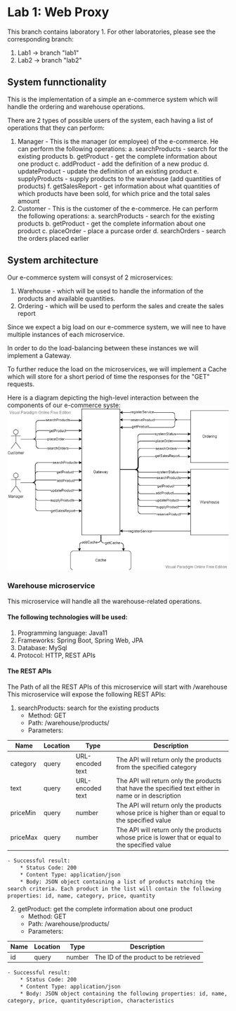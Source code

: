 # Lab 1: Web Proxy
This branch contains laboratory 1.
For other laboratories, please see the corresponding branch:
1. Lab1 -> branch "lab1"
2. Lab2 -> branch "lab2"

## System funnctionality
This is the implementation of a simple an e-commerce system which will handle the ordering and warehouse operations.

There are 2 types of possible users of the system, each having a list of operations that they can perform:

1. Manager - This is the manager (or employee) of the e-commerce. He can perform the following operations:
	a. searchProducts - search for the existing products
	b. getProduct - get the complete information about one product
	c. addProduct - add the definition of a new produc
	d. updateProduct - update the definition of an existing product
	e. supplyProducts - supply products to the warehouse (add quantities of products)
	f. getSalesReport - get information about what quantities of which products have been sold, for which price and the total sales amount	
2. Customer - This is the customer of the e-commerce. He can perform the following operations:
	a. searchProducts - search for the existing products
	b. getProduct - get the complete information about one product
	c. placeOrder - place a purcase order
	d. searchOrders - search the orders placed earlier
	
## System architecture
Our e-commerce system will consyst of 2 microservices: 
1. Warehouse - which will be used to handle the information of the products and available quantities.
2. Ordering - which will be used to perform the sales and create the sales report

Since we expect a big load on our e-commerce system, we will nee to have multiple instances of each microservice.

In order to do the load-balancing between these instances we will implement a Gateway.

To further reduce the load on the microservices, we will implement a Cache which will store for a short period of time the responses for the "GET" requests.

Here is a diagram depicting the high-level interaction between the components of our e-commerce syste:
![alt text](img/sysInteraction.png "E-Commerce components interaction")

### Warehouse microservice
This microservice will handle all the warehouse-related operations.

#### The following technologies will be used:
1. Programming language: Java11
2. Frameworks: Spring Boot, Spring Web, JPA
3. Database: MySql
4. Protocol: HTTP, REST APIs

#### The REST APIs
The Path of all the REST APIs of this microservice will start with /warehouse
This microservice will expose the following REST APIs:

1. searchProducts: search for the existing products
	- Method: GET  
	- Path: /warehouse/products/  
	- Parameters:  

|Name           |Location         | Type             | Description                                       |
|---------------|-----------------|------------------|---------------------------------------------------|
| category      | query           | URL-encoded text | The API will return only the products from the specified category                                        |
| text          | query           | URL-encoded text | The API will return only the products that have the specified text either in name or in description      |
| priceMin      | query           | number           | The API will return only the products whose price is higher than or equal to the specified value         |
| priceMax      | query           | number           | The API will return only the products whose price is lower that or equal to the specified value          |

	- Successful result:
		* Status Code: 200
		* Content Type: application/json
		* Body: JSON object containing a list of products matching the search criteria. Each product in the list will contain the following properties: id, name, category, price, quantity

2. getProduct: get the complete information about one product
	- Method: GET  
	- Path: /warehouse/products/  
	- Parameters:  

|Name           |Location         | Type             | Description                                       |
|---------------|-----------------|------------------|---------------------------------------------------|
| id            | query           | number           | The ID of the product to be retrieved             |

	- Successful result:
		* Status Code: 200
		* Content Type: application/json
		* Body: JSON object containing the following properties: id, name, category, price, quantitydescription, characteristics
